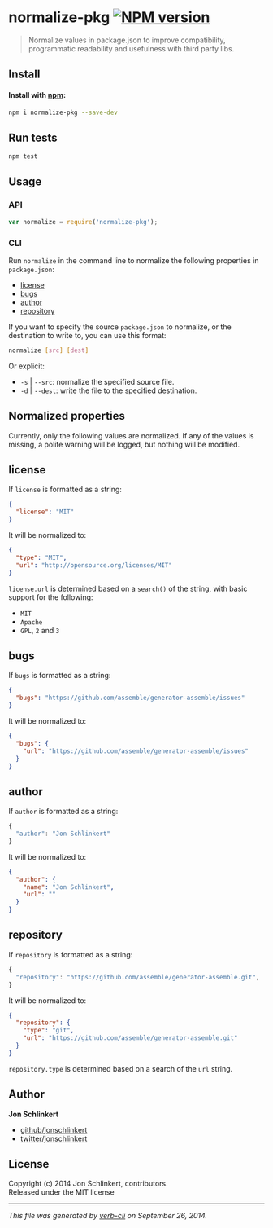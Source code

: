 # normalize-pkg [![NPM version](https://badge.fury.io/js/normalize-pkg.svg)](http://badge.fury.io/js/normalize-pkg)


> Normalize values in package.json to improve compatibility, programmatic readability and usefulness with third party libs.

## Install
#### Install with [npm](npmjs.org):

```bash
npm i normalize-pkg --save-dev
```

## Run tests

```bash
npm test
```

## Usage

### API

```js
var normalize = require('normalize-pkg');
```

### CLI

Run `normalize` in the command line to normalize the following properties in `package.json`:

* [license](#license)
* [bugs](#bugs)
* [author](#author)
* [repository](#repository)


If you want to specify the source `package.json` to normalize, or the destination to write to, you can use this format:

```bash
normalize [src] [dest]
```

Or explicit:

* `-s` | `--src`: normalize the specified source file.
* `-d` | `--dest`: write the file to the specified destination.



## Normalized properties

Currently, only the following values are normalized. If any of the values is missing, a polite warning will be logged, but nothing will be modified.

## license

If `license` is formatted as a string:

```json
{
  "license": "MIT"
}
```

It will be normalized to:

```json
{
  "type": "MIT",
  "url": "http://opensource.org/licenses/MIT"
}
```

`license.url` is determined based on a `search()` of the string, with basic support for the following:

* `MIT`
* `Apache`
* `GPL`, `2` and `3`


## bugs

If `bugs` is formatted as a string:

```json
{
  "bugs": "https://github.com/assemble/generator-assemble/issues"
}
```

It will be normalized to:

```json
{
  "bugs": {
    "url": "https://github.com/assemble/generator-assemble/issues"
  }
}
```

## author

If `author` is formatted as a string:

```js
{
  "author": "Jon Schlinkert"
}
```

It will be normalized to:

```json
{
  "author": {
    "name": "Jon Schlinkert",
    "url": ""
  }
}
```

## repository

If `repository` is formatted as a string:

```js
{
  "repository": "https://github.com/assemble/generator-assemble.git",
}
```

It will be normalized to:

```json
{
  "repository": {
    "type": "git",
    "url": "https://github.com/assemble/generator-assemble.git"
  }
}
```

`repository.type` is determined based on a search of the `url` string.

## Author

**Jon Schlinkert**
 
+ [github/jonschlinkert](https://github.com/jonschlinkert)
+ [twitter/jonschlinkert](http://twitter.com/jonschlinkert) 

## License
Copyright (c) 2014 Jon Schlinkert, contributors.  
Released under the MIT license

***

_This file was generated by [verb-cli](https://github.com/assemble/verb-cli) on September 26, 2014._